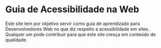 # Guia de Acessibilidade na Web

Este site tem por objetivo servir como guia de aprendizado para Desenvolvedores Web no que diz respeito a acessibilidade em sites. Qualquer um pode contribuir para que este site cresça em conteúdo de qualidade.
